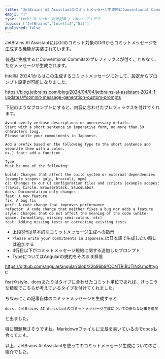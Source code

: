 ```yaml
---
title: "JetBrains AI Assistantのコミットメッセージ生成時にConventional Commitsを生成するプロンプト"
emoji: "🤖"
type: "tech" # tech: 技術記事 / idea: アイデア
topics: ["JetBrains","IntelliJ","Git"]
published: false
---
```

JetBrains AI AssistantにはGitのコミット対象のDiffからコミットメッセージを生成する機能が実装されています。

普通に生成するとConventional Commitsのプレフィックスが付くこともなく、ただメッセージが生成されます。

IntelliJ 2024.1からはこの生成するコミットメッセージに対して、設定からプロンプト設定が可能になりました。

https://blog.jetbrains.com/blog/2024/04/04/jetbrains-ai-assistant-2024-1-updates/#commit-message-generation-custom-prompts

下記のようなプロンプトにすると、内容に合わせたプレフィックスを付けてくれます。
```text
Avoid overly verbose descriptions or unnecessary details.
Start with a short sentence in imperative form, no more than 50 characters long.
Please write your commitments in Japanese.

Add a prefix based on the following Type to the short sentence and separate them with a colon.
ex.) feat: add a function

Type
Must be one of the following:

build: Changes that affect the build system or external dependencies (example scopes: gulp, broccoli, npm)
ci: Changes to our CI configuration files and scripts (example scopes: Travis, Circle, BrowserStack, SauceLabs)
docs: Documentation only changes
feat: A new feature
fix: A bug fix
perf: A code change that improves performance
refactor: A code change that neither fixes a bug nor adds a feature
style: Changes that do not affect the meaning of the code (white-space, formatting, missing semi-colons, etc)
test: Adding missing tests or correcting existing tests
```
- 上段3行は基本的なコミットメッセージ生成への指示
- `Please write your commitments in Japanese.`は日本語で生成したい時には追加する
- 4行目以下がコミットメッセージ規約に関する追加したプロンプト
- TypeについてはAngularの規約をそのまま拝借

https://github.com/angular/angular/blob/22b96b9/CONTRIBUTING.md#type

featやstyle、docsあたりはタイプに合わせたコミット単位であれば、けっこうな精度でこちらが考えているタイプを付けてくれました。

ちなみにこの記事自体のコミットメッセージを生成すると

`docs: JetBrains AI Assistantのコミットメッセージ生成についての新たな記事を追加`

と出ました。

特に問題無さそうですね。Markdownファイルに文章を書いているのでdocsも合ってます。


以上、JetBrains AI Assistantを使ってのコミットメッセージ生成についてのご紹介でした。
